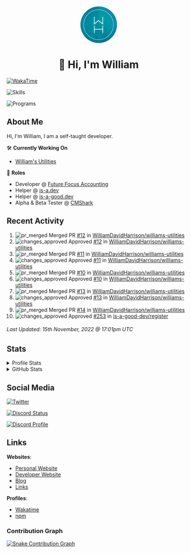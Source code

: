 <p align="center"><a href="https://williamharrison.me"><img src="https://raw.githubusercontent.com/WilliamDavidHarrison/WilliamDavidHarrison/main/assets/logo.png" height="100" width="100"></a></p>

<h1 align="center">👋 Hi, I'm William</h1>

[![WakaTime](https://wakatime.com/badge/user/817e29c1-e1ac-4adc-936b-37bfa447c165.svg?style=for-the-badge)](https://wakatime.com/@wh)

![Skills](https://skillicons.dev/icons?i=html,css,js,nodejs,py,markdown,tailwindcss)

![Programs](https://skillicons.dev/icons?i=vscode,github,githubactions,stackoverflow,cloudflare,netlify,vercel,mongodb,jquery)

<h2>About Me</h2>

Hi, I'm William, I am a self-taught developer.

🛠️ **Currently Working On**
- [William's Utilities](https://github.com/williamsutilities/bot)

💼 **Roles**
- Developer @ [Future Focus Accounting](https://github.com/futurefocusaccounting)
- Helper @ [is-a.dev](https://github.com/is-a-dev/register)
- Helper @ [is-a-good.dev](https://github.com/is-a-good-dev/register)
- Alpha & Beta Tester @ [CMShark](https://github.com/wclarkey/cmshark)

<h2>Recent Activity</h2>

<!--RECENT_ACTIVITY:start-->
1. ![pr_merged](https://cdn.jsdelivr.net/gh/Readme-Workflows/Readme-Icons@main/icons/octicons/PullRequestMerged.svg) Merged PR [#12](https://github.com/WilliamDavidHarrison/williams-utilities/pull/12) in [WilliamDavidHarrison/williams-utilities](https://github.com/WilliamDavidHarrison/williams-utilities)
2. ![changes_approved](https://cdn.jsdelivr.net/gh/Readme-Workflows/Readme-Icons@main/icons/octicons/ApprovedChanges.svg) Approved [#12](https://github.com/WilliamDavidHarrison/williams-utilities/pull/12#pullrequestreview-1180381666) in [WilliamDavidHarrison/williams-utilities](https://github.com/WilliamDavidHarrison/williams-utilities)
3. ![pr_merged](https://cdn.jsdelivr.net/gh/Readme-Workflows/Readme-Icons@main/icons/octicons/PullRequestMerged.svg) Merged PR [#11](https://github.com/WilliamDavidHarrison/williams-utilities/pull/11) in [WilliamDavidHarrison/williams-utilities](https://github.com/WilliamDavidHarrison/williams-utilities)
4. ![changes_approved](https://cdn.jsdelivr.net/gh/Readme-Workflows/Readme-Icons@main/icons/octicons/ApprovedChanges.svg) Approved [#11](https://github.com/WilliamDavidHarrison/williams-utilities/pull/11#pullrequestreview-1180377028) in [WilliamDavidHarrison/williams-utilities](https://github.com/WilliamDavidHarrison/williams-utilities)
5. ![pr_merged](https://cdn.jsdelivr.net/gh/Readme-Workflows/Readme-Icons@main/icons/octicons/PullRequestMerged.svg) Merged PR [#10](https://github.com/WilliamDavidHarrison/williams-utilities/pull/10) in [WilliamDavidHarrison/williams-utilities](https://github.com/WilliamDavidHarrison/williams-utilities)
6. ![changes_approved](https://cdn.jsdelivr.net/gh/Readme-Workflows/Readme-Icons@main/icons/octicons/ApprovedChanges.svg) Approved [#10](https://github.com/WilliamDavidHarrison/williams-utilities/pull/10#pullrequestreview-1180376508) in [WilliamDavidHarrison/williams-utilities](https://github.com/WilliamDavidHarrison/williams-utilities)
7. ![pr_merged](https://cdn.jsdelivr.net/gh/Readme-Workflows/Readme-Icons@main/icons/octicons/PullRequestMerged.svg) Merged PR [#13](https://github.com/WilliamDavidHarrison/williams-utilities/pull/13) in [WilliamDavidHarrison/williams-utilities](https://github.com/WilliamDavidHarrison/williams-utilities)
8. ![changes_approved](https://cdn.jsdelivr.net/gh/Readme-Workflows/Readme-Icons@main/icons/octicons/ApprovedChanges.svg) Approved [#13](https://github.com/WilliamDavidHarrison/williams-utilities/pull/13#pullrequestreview-1180375538) in [WilliamDavidHarrison/williams-utilities](https://github.com/WilliamDavidHarrison/williams-utilities)
9. ![pr_merged](https://cdn.jsdelivr.net/gh/Readme-Workflows/Readme-Icons@main/icons/octicons/PullRequestMerged.svg) Merged PR [#14](https://github.com/WilliamDavidHarrison/williams-utilities/pull/14) in [WilliamDavidHarrison/williams-utilities](https://github.com/WilliamDavidHarrison/williams-utilities)
10. ![changes_approved](https://cdn.jsdelivr.net/gh/Readme-Workflows/Readme-Icons@main/icons/octicons/ApprovedChanges.svg) Approved [#253](https://github.com/is-a-good-dev/register/pull/253#pullrequestreview-1180229360) in [is-a-good-dev/register](https://github.com/is-a-good-dev/register)
<!--RECENT_ACTIVITY:end-->

<!--RECENT_ACTIVITY:last_update-->
###### Last Updated: 15th November, 2022 @ 17:01pm UTC
<!--RECENT_ACTIVITY:last_update_end-->

<h2>Stats</h2>

<details>
<summary>Profile Stats</summary>

<br>

[![Profile Views](https://komarev.com/ghpvc/?username=williamdavidharrison&color=blue&style=for-the-badge)](https://github.com/williamdavidharrison)

</details>

<details>
<summary>GitHub Stats</summary>

<br>

[![GitHub Stats](https://github-readme-stats.api.williamharrison.dev/api?username=williamdavidharrison&theme=algolia&show_icons=true&border_radius=8&count_private=true&include_all_commits=true)](https://github.com/williamdavidharrison)

[![Top Languages](https://github-readme-stats.api.williamharrison.dev/api/top-langs/?username=williamdavidharrison&theme=algolia&layout=compact&border_radius=8)](https://github.com/williamdavidharrison)

[![GitHub Streak](https://wh-github-readme-streak-stats.herokuapp.com/?user=WilliamDavidHarrison&theme=dark)](https://github.com/williamdavidharrison)

</details>

<h2>Social Media</h2>

[![Twitter](https://img.shields.io/twitter/follow/WDHarrison09?color=1DA1F2&logo=twitter&style=for-the-badge)](https://twitter.com/intent/user?screen_name=wdharrison09)

[![Discord Status](https://discord-md-badge.api.williamharrison.dev/api/shield/853158265466257448?theme=discord-inverted)](https://discord.com/users/853158265466257448)

[![Discord Profile](https://lanyard-profile-readme.api.williamharrison.dev/api/853158265466257448)](https://discord.com/users/853158265466257448)

<h2>Links</h2>

**Websites**:
- [Personal Website](https://william.net.au)
- [Developer Website](https://williamharrison.dev)
- [Blog](https://www.williamharrison.blog)
- [Links](https://williamharrison.me)

**Profiles**:
- [Wakatime](https://wakatime.com/@wh)
- [npm](https://www.npmjs.com/~wdharrison09)

### Contribution Graph
[![Snake Contribution Graph](https://github.com/WilliamDavidHarrison/WilliamDavidHarrison/blob/output/github-contribution-grid-snake.svg)](https://github.com/williamdavidharrison)
